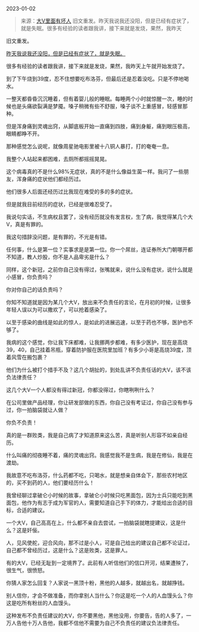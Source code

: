 2023-01-02

> 来源：[大V里面有坏人](http://mp.weixin.qq.com/s?__biz=Mzg4MTg2MzU3Mg==&mid=2247483774&idx=6&sn=aa3cf61981f5b2ce83a8b0666d430007&chksm=cf5e3f85f829b6930202609133745bec269eb2c119a15061aba25820f2a2cb4dbd87af47715d&scene=27#wechat_redirect)
> 旧文重发。昨天我说我还没阳，但是已经有症状了，就是失眠。很多有经验的读者跟我讲，接下来就是发烧，果然，我昨天

旧文重发。

[昨天我说我还没阳，但是已经有症状了，就是失眠。  
](http://mp.weixin.qq.com/s?__biz=MzU0MjYwNDU2Mw==&mid=2247509247&idx=1&sn=d6edf91ded7fefa71701c738e73d0cf4&chksm=fb1ac883cc6d41958588d7516c03f4c04d8bea38256d6803bba9d6dfb752d3adc2fa7645eeef&scene=21#wechat_redirect)

很多有经验的读者跟我讲，接下来就是发烧，果然，我昨天上午就开始发烧了。  

到了下午烧到39度，忍不住想要吃布洛芬，但最后还是忍着没吃。只是不停地喝水。  

一整天都昏昏沉沉睡着，但有着婴儿般的睡眠。每睡两个小时就惊醒一次，睡的时候也是头痛欲裂满是梦魇。嗓子稍微有些不舒服，嗓子谈不上重感冒，轻感冒那种。  

但是浑身痛到灵魂出窍，从脚底板开始一直痛到四肢，痛到身躯，痛到眼压极高，眼睛都睁不开。

那种感觉怎么说呢，就像周星驰电影里被十八铜人暴打，打的奄奄一息。  

我整个人站起来都困难，去厕所都摇摇晃晃。  

这个病毒真的不是什么98%无症状，真的不是什么像益生菌一样。我问了一些朋友，浑身痛的症状他们都经历过。

他们很多人后面还经历过比我现在难受的多的多的症状。

但是就我目前经历的症状，已经是很难忍受了。

我说句实话，不生病权且罢了，没有经历就没有发言权，生了病，我觉得某几个大V，真是有罪的。  

我这句措辞没问题，是有罪的，不光是有错。  

任何事，什么是第一位？实事求是是第一位。你一个屌丝，连证券所大门朝哪开都不知道，教人炒股，你不是人品卑劣是什么？  

同样，这个新冠，之前你自己没有得过，张嘴就来，说什么没有症状，说什么就是小感冒，你负责吗？  

你对你自己的话负责吗？

你知不知道就是因为某几个大V，放出来不负责任的言论，在月初的时候，让很多年轻人误以为可以撒欢了，可以抢着感染了。  

以至于感染的曲线是如此的惊人，是如此的进展迅速，以至于药也不够，医护也不够了。

我病的这个感觉，你让我下床都难，让我挪两步都难，有多少医护，现在是高烧39，40，自己挂着吊瓶，穿着防护服在医院里加班？有多少小哥是高烧39度，顶着风雪在搬包裹？  

他们为什么被打个措手不及？这几个胡扯的，到处乱讲不负责任话的大V，该不该负法律责任？  

这几个大V一个人都没有得过新冠，你都没得过，你瞎咧咧什么？  

在公司里做产品经理，你让研发部做的东西，你自己没有考证过，你自己没有参与过，你一拍脑袋就让人做？

你负不负责！

真的是一群败类，我是自己病了才知道原来这么苦，真是听别人形容不如亲自经历。  

什么叫痛的彻夜睡不着，痛的灵魂出窍。我感觉我不是生病，我是在修仙，我是在渡劫。

我故意不吃布洛芬，什么药都不吃，只喝水，就是想亲自体会下，那些农村地区的，买不到药的人，他们要经历什么！  

我曾经聊过拿破仑小时候的故事，拿破仑小时候只吃黑面包，因为士兵只能吃到黑面包，他作为有志于成为军官的人，需要知道自己手下的体力，才能给出合适的目标，合适的建议。  

一个大V，自己高高在上，什么都不亲自去尝试，一拍脑袋就瞎提建议，这是什么？这是奸佞。

人，见风使舵，迎合风向，那不过是小人，可是自己给出的建议自己都不论证过，自己都不曾经历过，这是什么？这是败类，这是罪人。

有的大V，已经无耻到一定境界了。此前有人听信他们的信口开河，结果遭殃了，很生气，很愤怒。

你猜人家怎么回复？人家说一黑顶十粉，黑他的人越多，就越出名，就越挣钱。

别人信你，才会不做准备，而你拿别人当什么？你这是吃一个人的人血馒头么？你这是吃所有粉丝的人血馒头。  

这种发布不负责任建议的大V，你不要黑他，黑他没用，你要告，告的人多了，一万人告他十万人告他，我都不信他不需要为自己不负责任的建议负法律责任。

